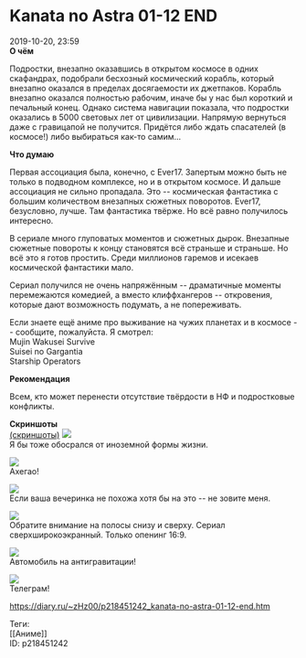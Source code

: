 Kanata no Astra 01-12 END
==========================

   
 2019-10-20, 23:59   
   **О чём**    
   
 Подростки, внезапно оказавшись в открытом космосе в одних скафандрах, подобрали бесхозный космический корабль, который внезапно оказался в пределах досягаемости их джетпаков. Корабль внезапно оказался полностью рабочим, иначе бы у нас был короткий и печальный конец. Однако система навигации показала, что подростки оказались в 5000 световых лет от цивилизации. Напрямую вернуться даже с гравицапой не получится. Придётся либо ждать спасателей (в космосе!) либо выбираться как-то самим...   
   
  **Что думаю**    
   
 Первая ассоциация была, конечно, с Ever17. Запертым можно быть не только в подводном комплексе, но и в открытом космосе. И дальше ассоциация не сильно пропадала. Это -- космическая фантастика с большим количеством внезапных сюжетных поворотов. Ever17, безусловно, лучше. Там фантастика твёрже. Но всё равно получилось интересно.   
   
 В сериале много глуповатых моментов и сюжетных дырок. Внезапные сюжетные повороты к концу становятся всё страньше и страньше. Но всё это я готов простить. Среди миллионов гаремов и исекаев космической фантастики мало.   
   
 Сериал получился не очень напряжённым -- драматичные моменты перемежаются комедией, а вместо клиффхангеров -- откровения, которые дают возможность подумать, а не попереживать.   
   
 Если знаете ещё аниме про выживание на чужих планетах и в космосе -- сообщите, пожалуйста. Я смотрел:   
 Mujin Wakusei Survive   
 Suisei no Gargantia   
 Starship Operators   
   
  **Рекомендация**    
   
 Всем, кто может перенести отсутствие твёрдости в НФ и подростковые конфликты.   
   
  **Скриншоты**    
  [(скриншоты)](https://zHz00.diary.ru/p218451242.htm?index=1#linkmore218451242m1)      [![](https://i.imgur.com/KtUReW8l.jpg)](https://i.imgur.com/KtUReW8.jpg)    
 Я бы тоже обосрался от иноземной формы жизни.   
   
  [![](https://i.imgur.com/EklbRh3l.png)](https://i.imgur.com/EklbRh3.png)    
 Ахегао!   
   
  [![](https://i.imgur.com/FgztiqHl.png)](https://i.imgur.com/FgztiqH.png)    
 Если ваша вечеринка не похожа хотя бы на это -- не зовите меня.   
   
  [![](https://i.imgur.com/8tophYSl.png)](https://i.imgur.com/8tophYS.png)    
 Обратите внимание на полосы снизу и сверху. Сериал сверхширокоэкранный. Только опенинг 16:9.   
   
  [![](https://i.imgur.com/aAsayptl.png)](https://i.imgur.com/aAsaypt.png)    
 Автомобиль на антигравитации!   
   
  [![](https://i.imgur.com/fXo8tbpl.png)](https://i.imgur.com/fXo8tbp.png)    
 Телеграм!      
    
 <https://diary.ru/~zHz00/p218451242_kanata-no-astra-01-12-end.htm>   
   
 Теги:   
 [[Аниме]]   
 ID: p218451242